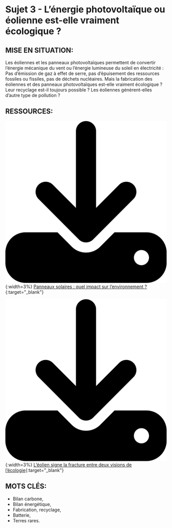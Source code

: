 # Sujet 3 - L’énergie photovoltaïque ou éolienne est-elle vraiment écologique ?

## MISE EN SITUATION:

Les éoliennes et les panneaux photovoltaïques permettent de convertir l’énergie mécanique du vent ou l’énergie lumineuse du soleil en électricité : Pas d’émission de gaz à effet de serre, pas d’épuisement des ressources fossiles ou fissiles, pas de déchets nucléaires. Mais la fabrication des éoliennes et des panneaux photovoltaïques est-elle vraiment écologique ? Leur recyclage est-il toujours possible ? Les éoliennes génèrent-elles d’autre type de pollution ?


## RESSOURCES:

![Download](../../../../icones/download-solid.svg){:width=3%} [Panneaux solaires : quel impact sur l’environnement ?](https://www.actu-environnement.com/ae/pdt/panneaux-solaires-impact-environnement-edf-enr-667.php4){:target="_blank"}

![Download](../../../../icones/download-solid.svg){:width=3%} [L’éolien signe la fracture entre deux visions de l’écologie](https://reporterre.net/L-eolien-signe-la-fracture-entre-deux-visions-de-l-ecologie){:target="_blank"}


## MOTS CLÉS:

* Bilan carbone,
* Bilan énergétique,
* Fabrication, recyclage,
* Batterie,
* Terres rares.